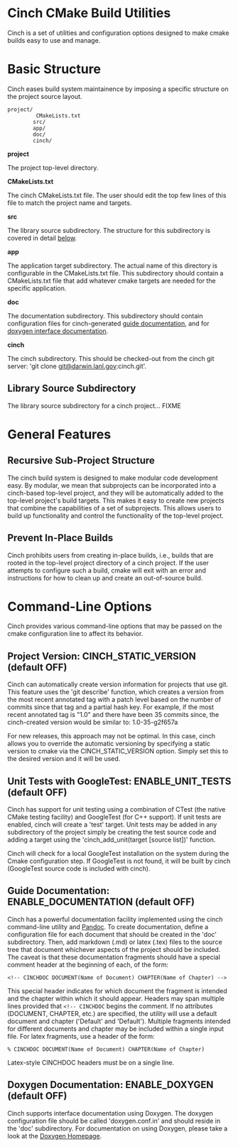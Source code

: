 # Cinch CMake Build Utilities

Cinch is a set of utilities and configuration options designed to make
cmake builds easy to use and manage.

# Basic Structure

Cinch eases build system maintainence by imposing a specific structure on
the project source layout.

    project/
	         CMakeLists.txt
            src/
            app/
            doc/
            cinch/

**project**

The project top-level directory.

**CMakeLists.txt**

The cinch CMakeLists.txt file.  The user should edit the top few lines
of this file to match the project name and targets.

**src**

The library source subdirectory.
The structure for this subdirectory
is covered in detail
[below](#library-source).

**app**

The application target subdirectory.  The actual name of this directory
is configurable in the CMakeLists.txt file.  This subdirectory should
contain a CMakeLists.txt file that add whatever cmake targets are needed
for the specific application.

**doc**

The documentation subdirectory.  This subdirectory should contain configuration
files for cinch-generated [guide documentation](#guide-documentation), and
for [doxygen interface documentation](#interface-documentation).

**cinch**

The cinch subdirectory.  This should be checked-out from the cinch
git server: 'git clone git@darwin.lanl.gov:cinch.git'.

## Library Source Subdirectory
<a name="library-source"></a>

The library source subdirectory for a cinch project... FIXME

# General Features

## Recursive Sub-Project Structure

The cinch build system is designed to make modular code development easy.
By modular, we mean that subprojects can be incorporated into a cinch-based
top-level project, and they will be automatically added to the top-level
project's build targets.  This makes it easy to create new projects that
combine the capabilities of a set of subprojects.  This allows users to
build up functionality and control the functionality of the top-level
project.

## Prevent In-Place Builds

Cinch prohibits users from creating in-place builds, i.e., builds that are
rooted in the top-level project directory of a cinch project.  If the user
attempts to configure such a build, cmake will exit with an error and
instructions for how to clean up and create an out-of-source build.

# Command-Line Options

Cinch provides various command-line options that may be passed on the cmake
configuration line to affect its behavior.

## Project Version: CINCH\_STATIC\_VERSION (default OFF)

Cinch can automatically create version information for projects that use git.
This feature uses the 'git describe' function, which creates a version from
the most recent annotated tag with a patch level based on the number of
commits since that tag and a partial hash key.  For example, if the most
recent annotated tag is "1.0" and there have been 35 commits since, the
cinch-created version would be similar to: 1.0-35-g2f657a

For new releases, this approach may not be optimal.  In this case, cinch
allows you to override the automatic versioning by specifying a static version
to cmake via the CINCH\_STATIC\_VERSION option.  Simply set this to the
desired version and it will be used.

## Unit Tests with GoogleTest: ENABLE\_UNIT\_TESTS (default OFF)

Cinch has support for unit testing using a combination of CTest
(the native CMake testing facility) and GoogleTest (for C++ support).
If unit tests are enabled, cinch will create a 'test' target.  Unit tests
may be added in any subdirectory of the project simply be creating the
test source code and adding a target using the
'cinch\_add\_unit(target [source list])' function.

Cinch will check for a local GoogleTest installation on the system during
the Cmake configuration step.  If GoogleTest is not found, it will be
built by cinch (GoogleTest source code is included with cinch).

## Guide Documentation: ENABLE\_DOCUMENTATION (default OFF)
<a name="guide-documentation"></a>

Cinch has a powerful documentation facility implemented using the cinch
command-line utility and [Pandoc](http://johnmacfarlane.net/pandoc).
To create documentation, define a
configuration file for each document that should be created in the 'doc'
subdirectory.  Then, add markdown (.md) or latex (.tex) files to the source
tree that document whichever aspects of the project should be included.  The
caveat is that these documentation fragments should have a special comment
header at the beginning of each, of the form:

`<!-- CINCHDOC DOCUMENT(Name of Document) CHAPTER(Name of Chapter) -->`

This special header indicates for which document the fragment is intended
and the chapter within which it should appear.  Headers may span
multiple lines provided that `<!-- CINCHDOC` begins the comment.
If no attributes
(DOCUMENT, CHAPTER, etc.) are specified, the utility will use a
default document and chapter ('Default' and 'Default').  Multiple
fragments intended for different documents and chapter may be included
within a single input file.  For latex fragments, use a header of the form:

`% CINCHDOC DOCUMENT(Name of Document) CHAPTER(Name of Chapter)`

Latex-style CINCHDOC headers must be on a single line.

## Doxygen Documentation: ENABLE\_DOXYGEN (default OFF)
<a name="interface-documentation"></a>

Cinch supports interface documentation using Doxygen.  The doxygen
configuration file should be called 'doxygen.conf.in' and should reside
in the 'doc' subdirectory.  For documentation on using Doxygen, please
take a look at the [Doxygen Homepage](http://www.doxygen.org).
